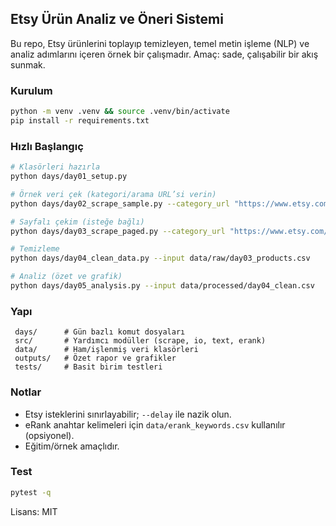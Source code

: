 ## Etsy Ürün Analiz ve Öneri Sistemi

Bu repo, Etsy ürünlerini toplayıp temizleyen, temel metin işleme (NLP) ve analiz adımlarını içeren örnek bir çalışmadır. Amaç: sade, çalışabilir bir akış sunmak.

### Kurulum
```bash
python -m venv .venv && source .venv/bin/activate
pip install -r requirements.txt
```

### Hızlı Başlangıç
```bash
# Klasörleri hazırla
python days/day01_setup.py

# Örnek veri çek (kategori/arama URL’si verin)
python days/day02_scrape_sample.py --category_url "https://www.etsy.com/search?q=poster"

# Sayfalı çekim (isteğe bağlı)
python days/day03_scrape_paged.py --category_url "https://www.etsy.com/search?q=poster" --max_pages 5

# Temizleme
python days/day04_clean_data.py --input data/raw/day03_products.csv

# Analiz (özet ve grafik)
python days/day05_analysis.py --input data/processed/day04_clean.csv
```

### Yapı
```
 days/      # Gün bazlı komut dosyaları
 src/       # Yardımcı modüller (scrape, io, text, erank)
 data/      # Ham/işlenmiş veri klasörleri
 outputs/   # Özet rapor ve grafikler
 tests/     # Basit birim testleri
```

### Notlar
- Etsy isteklerini sınırlayabilir; `--delay` ile nazik olun.
- eRank anahtar kelimeleri için `data/erank_keywords.csv` kullanılır (opsiyonel).
- Eğitim/örnek amaçlıdır.

### Test
```bash
pytest -q
```

Lisans: MIT
